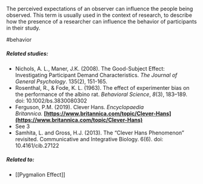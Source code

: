 The perceived expectations of an observer can influence the people being observed. This term is usually used in the context of research, to describe how the presence of a researcher can influence the behavior of participants in their study.

#behavior 

##### Related studies: 

- Nichols, A. L., Maner, J.K. (2008). The Good-Subject Effect: Investigating Participant Demand Characteristics. _The Journal of General Psychology_. 135(2), 151-165.
- Rosenthal, R., & Fode, K. L. (1963). The effect of experimenter bias on the performance of the albino rat. _Behavioral Science_, _8_(3), 183–189. doi: 10.1002/bs.3830080302
- Ferguson, P.M. (2019). Clever Hans. _Encyclopaedia Britannica._ **[https://www.britannica.com/topic/Clever-Hans](https://www.britannica.com/topic/Clever-Hans)**
- See 3
- Samhita, L. and Gross, H.J. (2013). The “Clever Hans Phenomenon” revisited. Communicative and Integrative Biology. 6(6). doi: 10.4161/cib.27122

##### Related to:

- [[Pygmalion Effect]] 